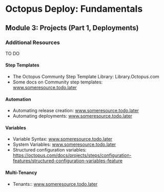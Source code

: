 # Octopus Deploy: Fundamentals
## Module 3: Projects (Part 1, Deployments)
### Additional Resources

TO DO

#### Step Templates

- The Octopus Communty Step Template Library: Library.Octopus.com
- Some docs on Community step templates: www.someresource.todo.later

#### Automation

- Automating release creation: www.someresource.todo.later
- Automating deployments: www.someresource.todo.later

#### Variables

- Variable Syntax: www.someresource.todo.later
- System Variables: www.someresource.todo.later
- Structured configuration variables: https://octopus.com/docs/projects/steps/configuration-features/structured-configuration-variables-feature

#### Multi-Tenancy

- Tenants:: www.someresource.todo.later